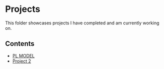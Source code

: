 # Projects
This folder showcases projects I have completed and am currently working on.
## Contents
* [PL MODEL](pl_model)
* [Project 2](project_2)
